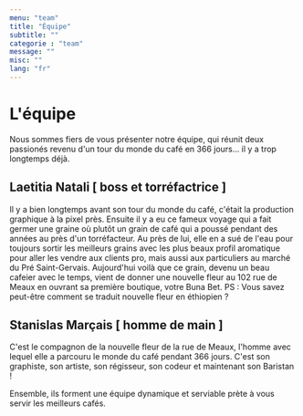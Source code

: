 ```yaml
---
menu: "team"
title: "Équipe"
subtitle: ""
categorie : "team"
message: ""
misc: ""
lang: "fr"
---
```

# L'équipe

Nous sommes fiers de vous présenter notre équipe, qui réunit deux passionés revenu d'un tour du monde du café en 366 jours... il y a trop longtemps déjà.  

## Laetitia Natali [ boss et torréfactrice ]

Il y a bien longtemps avant son tour du monde du café, c'était la production graphique à la pixel près. Ensuite il y a eu ce fameux voyage qui a fait germer une graine où plutôt un grain de café qui a poussé pendant des années au près d'un torréfacteur. Au près de lui, elle en a sué de l'eau pour toujours sortir les meilleurs grains avec les plus beaux profil aromatique pour aller les vendre aux clients pro, mais aussi aux particuliers au marché du Pré Saint-Gervais. Aujourd'hui voilà que ce grain, devenu un beau cafeier avec le temps, vient de donner une nouvelle fleur au 102 rue de Meaux en ouvrant sa première boutique, votre Buna Bet.
PS : Vous savez peut-être comment se traduit nouvelle fleur en éthiopien ?

## Stanislas Marçais [ homme de main ]

C'est le compagnon de la nouvelle fleur de la rue de Meaux, l'homme avec lequel elle a parcouru le monde du café pendant 366 jours. C'est son graphiste, son artiste, son régisseur, son codeur et maintenant son Baristan !

Ensemble, ils forment une équipe dynamique et serviable prète à vous servir les meilleurs cafés.


